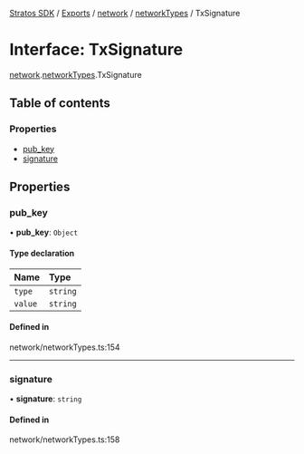 [Stratos SDK](../README.md) / [Exports](../modules.md) / [network](../modules/network.md) / [networkTypes](../modules/network.networkTypes.md) / TxSignature

# Interface: TxSignature

[network](../modules/network.md).[networkTypes](../modules/network.networkTypes.md).TxSignature

## Table of contents

### Properties

- [pub\_key](network.networkTypes.TxSignature.md#pub_key)
- [signature](network.networkTypes.TxSignature.md#signature)

## Properties

### pub\_key

• **pub\_key**: `Object`

#### Type declaration

| Name | Type |
| :------ | :------ |
| `type` | `string` |
| `value` | `string` |

#### Defined in

network/networkTypes.ts:154

___

### signature

• **signature**: `string`

#### Defined in

network/networkTypes.ts:158

